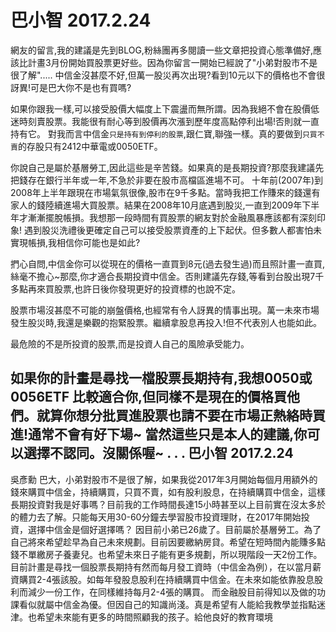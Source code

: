 # 巴小智 2017.2.24


網友的留言,我的建議是先到BLOG,粉絲團再多閱讀一些文章把投資心態準備好,應該比計畫3月份開始買股票更好些。因為你留言一開始已經說了"小弟對股市不是很了解".....
中信金沒甚麼不好,但萬一股災再次出現?看到10元以下的價格也不會很訝異!可是巴大你不是也有買嗎?

如果你跟我一樣,可以接受股價大幅度上下震盪而無所謂。因為我絕不會在股價低迷時刻賣股票。我能很有耐心等到股價再次漲到歷年度高點停利出場!否則就一直持有它。
對我而言中信金`只是持有到停利的股票`,跟仁寶,聯強一樣。真的要做到`只買不賣`的存股只有2412中華電或0050ETF。

你說自己是屬於基層勞工,因此這些是辛苦錢。如果真的是長期投資?那麼我建議先把錢存在銀行半年或一年,不急於非要在股市高檔區進場不可。
十年前(2007年)到2008年上半年跟現在市場氣氛很像,股市在9千多點。當時我把工作賺來的錢還有家人的錢陸續進場大買股票。結果在2008年10月底遇到股災,一直到2009年下半年才漸漸擺脫帳損。我想那一段時間有買股票的網友對於金融風暴應該都有深刻印象!
遇到股災洗禮後更確定自己可以接受股票資產的上下起伏。但多數人都害怕未實現帳損,我相信你可能也是如此?

捫心自問,中信金你可以從現在的價格一直買到8元(過去發生過)而且照計畫一直買,絲毫不擔心~那麼,你才適合長期投資中信金。否則建議先存錢,等看到台股出現7千多點再來買股票,也許日後你發現更好的投資標的也說不定。

股票市場沒甚麼不可能的崩盤價格,也經常有令人訝異的情事出現。萬一未來市場發生股災時,我還是樂觀的抱緊股票。繼續拿股息再投入!但不代表別人也能如此。

最危險的不是所投資的股票,而是投資人自己的風險承受能力。

如果你的計畫是尋找一檔股票長期持有,我想0050或0056ETF 比較適合你,但同樣不是現在的價格買他們。就算你想分批買進股票也請不要在市場正熱絡時買進!通常不會有好下場~
當然這些只是本人的建議,你可以選擇不認同。沒關係喔~
.
.
.
巴小智 2017.2.24
---------------------------------------
吳彥勳
巴大，小弟對股市不是很了解，如果我從2017年3月開始每個月用額外的錢來購買中信金，持續購買，只買不賣，如有股利股息，在持續購買中信金，這樣長期投資對我是好事嗎？目前我的工作時間長達15小時甚至以上目前實在沒太多於的體力去了解。只能每天用30-60分鐘去學習股市投資理財，在2017年開始投資，選擇中信金是個好選擇嗎？
因目前小弟已26歲了。目前屬於基層勞工。為了自己將來希望趁早為自己未來規劃。目前因要繳納房貸。希望在短時間內能賺多點錢不單繳房子養妻兒。也希望未來日子能有更多規劃，所以現階段一天2份工作。
目前計畫是尋找一個股票長期持有然而每月發工資時（中信金為例），在以當月薪資購買2-4張該股。如每年發股息股利在持續購買中信金。在未來如能依靠股息股利而減少一份工作，在同樣維持每月2-4張的購買。
而金融股目前得知以及做的功課看似就屬中信金為優。但因自己的知識尚淺。真是希望有人能給我教學並指點迷津。也希望未來能有更多的時間照顧我的孩子。給他良好的教育環境